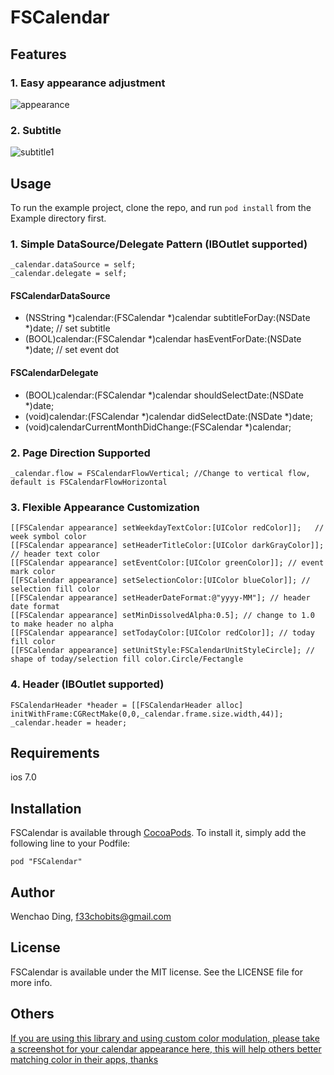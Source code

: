 # FSCalendar

## Features
### 1. Easy appearance adjustment
![appearance](https://cloud.githubusercontent.com/assets/5186464/6208969/20ee842a-b5fb-11e4-8875-132d42893b9e.png)

### 2. Subtitle
![subtitle1](https://cloud.githubusercontent.com/assets/5186464/6209081/54d8a4cc-b5fc-11e4-981e-d4bb21a45628.png)

## Usage

To run the example project, clone the repo, and run `pod install` from the Example directory first.

### 1. Simple DataSource/Delegate Pattern (IBOutlet supported)
    _calendar.dataSource = self; 
    _calendar.delegate = self;
    
#### FSCalendarDataSource
- (NSString *)calendar:(FSCalendar *)calendar subtitleForDay:(NSDate *)date; // set subtitle
- (BOOL)calendar:(FSCalendar *)calendar hasEventForDate:(NSDate *)date; // set event dot

#### FSCalendarDelegate
- (BOOL)calendar:(FSCalendar *)calendar shouldSelectDate:(NSDate *)date;
- (void)calendar:(FSCalendar *)calendar didSelectDate:(NSDate *)date;
- (void)calendarCurrentMonthDidChange:(FSCalendar *)calendar;
    
### 2. Page Direction Supported
    _calendar.flow = FSCalendarFlowVertical; //Change to vertical flow, default is FSCalendarFlowHorizontal
    
### 3. Flexible Appearance Customization
    [[FSCalendar appearance] setWeekdayTextColor:[UIColor redColor]];   // week symbol color
    [[FSCalendar appearance] setHeaderTitleColor:[UIColor darkGrayColor]]; // header text color
    [[FSCalendar appearance] setEventColor:[UIColor greenColor]]; // event mark color
    [[FSCalendar appearance] setSelectionColor:[UIColor blueColor]]; // selection fill color
    [[FSCalendar appearance] setHeaderDateFormat:@"yyyy-MM"]; // header date format
    [[FSCalendar appearance] setMinDissolvedAlpha:0.5]; // change to 1.0 to make header no alpha
    [[FSCalendar appearance] setTodayColor:[UIColor redColor]]; // today fill color
    [[FSCalendar appearance] setUnitStyle:FSCalendarUnitStyleCircle]; // shape of today/selection fill color.Circle/Fectangle
    
### 4. Header (IBOutlet supported)
    FSCalendarHeader *header = [[FSCalendarHeader alloc] initWithFrame:CGRectMake(0,0,_calendar.frame.size.width,44)];
    _calendar.header = header;

## Requirements
ios 7.0

## Installation

FSCalendar is available through [CocoaPods](http://cocoapods.org). To install
it, simply add the following line to your Podfile:

    pod "FSCalendar"

## Author

Wenchao Ding, f33chobits@gmail.com

## License

FSCalendar is available under the MIT license. See the LICENSE file for more info.

## Others
[If you are using this library and using custom color modulation, please take a screenshot for your calendar appearance here, this will help others better matching color in their apps, thanks](https://github.com/f33chobits/FSCalendar/issues/2)
